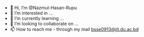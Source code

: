 - 👋 Hi, I’m @Nazmul-Hasan-Rupu
- 👀 I’m interested in ...
- 🌱 I’m currently learning ...
- 💞️ I’m looking to collaborate on ...
- 📫 How to reach me - through my mail bsse0913@iit.du.ac.bd

<!---
Nazmul-Hasan-Rupu/Nazmul-Hasan-Rupu is a ✨ special ✨ repository because its `README.md` (this file) appears on your GitHub profile.
You can click the Preview link to take a look at your changes.
--->
